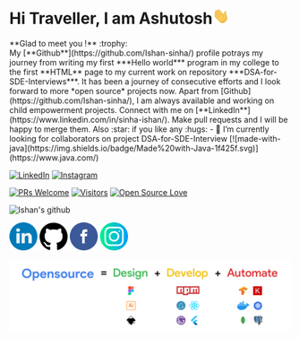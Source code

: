 <h1>Hi Traveller, I am Ashutosh</a><img src="https://raw.githubusercontent.com/ABSphreak/ABSphreak/master/gifs/Hi.gif" width="30px"></h1>
**Glad to meet you !** :trophy: <br>
My [**Github**](https://github.com/Ishan-sinha/) profile potrays my journey from writing my first ***Hello world*** program in my college to the first **HTML** page to my current work on repository ***DSA-for-SDE-Interviews***. It has been a journey of consecutive efforts and I look forward to more *open source* projects now. Apart from [Github](https://github.com/Ishan-sinha/), I am always available and working on child empowerment projects. Connect with me on [**LinkedIn**](https://www.linkedin.com/in/sinha-ishan/). Make pull requests and I will be happy to merge them. Also :star: if you like any :hugs: 
- 🔭 I’m currently looking for collaborators on project DSA-for-SDE-Interview [![made-with-java](https://img.shields.io/badge/Made%20with-Java-1f425f.svg)](https://www.java.com/)

[![LinkedIn](https://img.shields.io/static/v1.svg?label=Connect&message=@sinha-ishan&color=grey&logo=linkedin&labelColor=blue&style=social)](https://www.linkedin.com/in/sinha-ishan/)
[![Instagram](https://img.shields.io/badge/Instagram-follow-blue.svg?logo=instagram&logoColor=white)](https://www.instagram.com/ishhsinha/)

[![PRs Welcome](https://img.shields.io/badge/PRs-welcome-brightgreen.svg?style=flat&logo=github)](https://github.com/Ishan-sinha/) [![Visitors](https://visitor-badge.glitch.me/badge?page_id=Ishan-sinha.visitor-badge)](https://github.com/Ishan-sinha/) [![Open Source Love](https://badges.frapsoft.com/os/v2/open-source.svg?v=103)](https://github.com/Ishan-sinha/)

![Ishan's github](https://github-readme-stats.vercel.app/api?username=Ishan-sinha&show_icons=true&hide_border=true)

<a href="https://www.linkedin.com/in/sinha-ishan"><img src="https://github.com/Ishan-sinha/Ishan-sinha/blob/master/logos/linkedin.png" width="50" /></a>
<a href="https://github.com/Ishan-sinha"><img src="https://github.com/Ishan-sinha/Ishan-sinha/blob/master/logos/github-logo.png" width="50" /></a>
<a href="https://www.facebook.com/ishan.kumar.16/"><img src="https://github.com/Ishan-sinha/Ishan-sinha/blob/master/logos/facebook.png" width="50" /></a>
<a href="https://www.instagram.com/ishhsinha"><img src="https://github.com/Ishan-sinha/Ishan-sinha/blob/master/logos/instagram.png" width="50" /></a>

<img src="https://github.com/Ishan-sinha/Ishan-sinha/blob/master/linkedin_banner.png"/>
